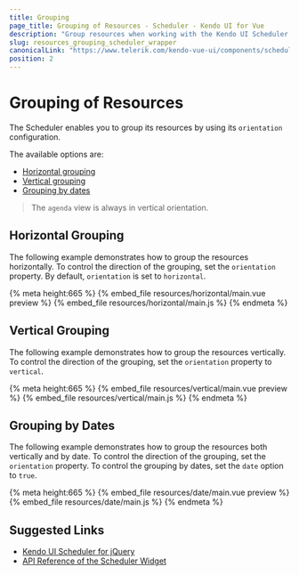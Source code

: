 ```yaml
---
title: Grouping
page_title: Grouping of Resources - Scheduler - Kendo UI for Vue
description: "Group resources when working with the Kendo UI Scheduler wrapper for Vue."
slug: resources_grouping_scheduler_wrapper
canonicalLink: "https://www.telerik.com/kendo-vue-ui/components/scheduler/grouping/"
position: 2
---
```


# Grouping of Resources

The Scheduler enables you to group its resources by using its `orientation` configuration.

The available options are:
* [Horizontal grouping](#toc-horizontal-grouping)
* [Vertical grouping](#toc-vertical-grouping)
* [Grouping by dates](#toc-date-grouping)

> The `agenda` view is always in vertical orientation.

## Horizontal Grouping

The following example demonstrates how to group the resources horizontally. To control the direction of the grouping, set the `orientation` property. By default, `orientation` is set to `horizontal`.

{% meta height:665 %}
{% embed_file resources/horizontal/main.vue preview %}
{% embed_file resources/horizontal/main.js %}
{% endmeta %}

## Vertical Grouping

The following example demonstrates how to group the resources vertically. To control the direction of the grouping, set the `orientation` property to `vertical`.

{% meta height:665 %}
{% embed_file resources/vertical/main.vue preview %}
{% embed_file resources/vertical/main.js %}
{% endmeta %}

## Grouping by Dates

The following example demonstrates how to group the resources both vertically and by date. To control the direction of the grouping, set the `orientation` property. To control the grouping by dates, set the `date` option to `true`.

{% meta height:665 %}
{% embed_file resources/date/main.vue preview %}
{% embed_file resources/date/main.js %}
{% endmeta %}

## Suggested Links

* [Kendo UI Scheduler for jQuery](https://docs.telerik.com/kendo-ui/controls/scheduling/scheduler/overview)
* [API Reference of the Scheduler Widget](https://docs.telerik.com/kendo-ui/api/javascript/ui/scheduler)
